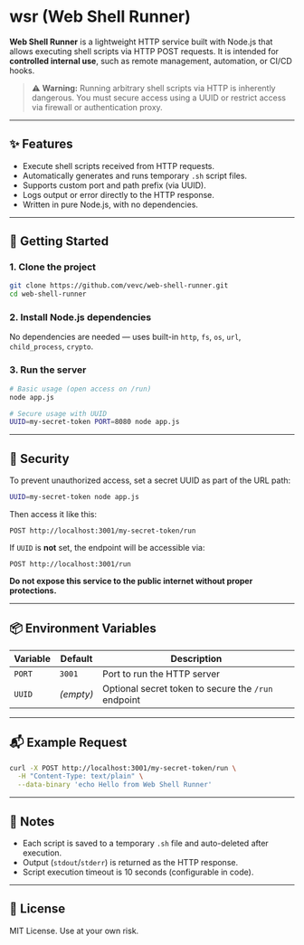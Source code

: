 # wsr (Web Shell Runner)

**Web Shell Runner** is a lightweight HTTP service built with Node.js that allows executing shell scripts via HTTP POST requests. It is intended for **controlled internal use**, such as remote management, automation, or CI/CD hooks.

> ⚠️ **Warning:** Running arbitrary shell scripts via HTTP is inherently dangerous. You must secure access using a UUID or restrict access via firewall or authentication proxy.

---

## ✨ Features

- Execute shell scripts received from HTTP requests.
- Automatically generates and runs temporary `.sh` script files.
- Supports custom port and path prefix (via UUID).
- Logs output or error directly to the HTTP response.
- Written in pure Node.js, with no dependencies.

---

## 🚀 Getting Started

### 1. Clone the project

```bash
git clone https://github.com/vevc/web-shell-runner.git
cd web-shell-runner
```

### 2. Install Node.js dependencies

No dependencies are needed — uses built-in `http`, `fs`, `os`, `url`, `child_process`, `crypto`.

### 3. Run the server

```bash
# Basic usage (open access on /run)
node app.js

# Secure usage with UUID
UUID=my-secret-token PORT=8080 node app.js
```

------

## 🔐 Security

To prevent unauthorized access, set a secret UUID as part of the URL path:

```bash
UUID=my-secret-token node app.js
```

Then access it like this:

```
POST http://localhost:3001/my-secret-token/run
```

If `UUID` is **not** set, the endpoint will be accessible via:

```
POST http://localhost:3001/run
```

**Do not expose this service to the public internet without proper protections.**

------

## 📦 Environment Variables

| Variable | Default   | Description                                         |
| -------- | --------- | --------------------------------------------------- |
| `PORT`   | `3001`    | Port to run the HTTP server                         |
| `UUID`   | *(empty)* | Optional secret token to secure the `/run` endpoint |

------

## 📬 Example Request

```bash
curl -X POST http://localhost:3001/my-secret-token/run \
  -H "Content-Type: text/plain" \
  --data-binary 'echo Hello from Web Shell Runner'
```

------

## 🧹 Notes

- Each script is saved to a temporary `.sh` file and auto-deleted after execution.
- Output (`stdout`/`stderr`) is returned as the HTTP response.
- Script execution timeout is 10 seconds (configurable in code).

------

## 📄 License

MIT License. Use at your own risk.

